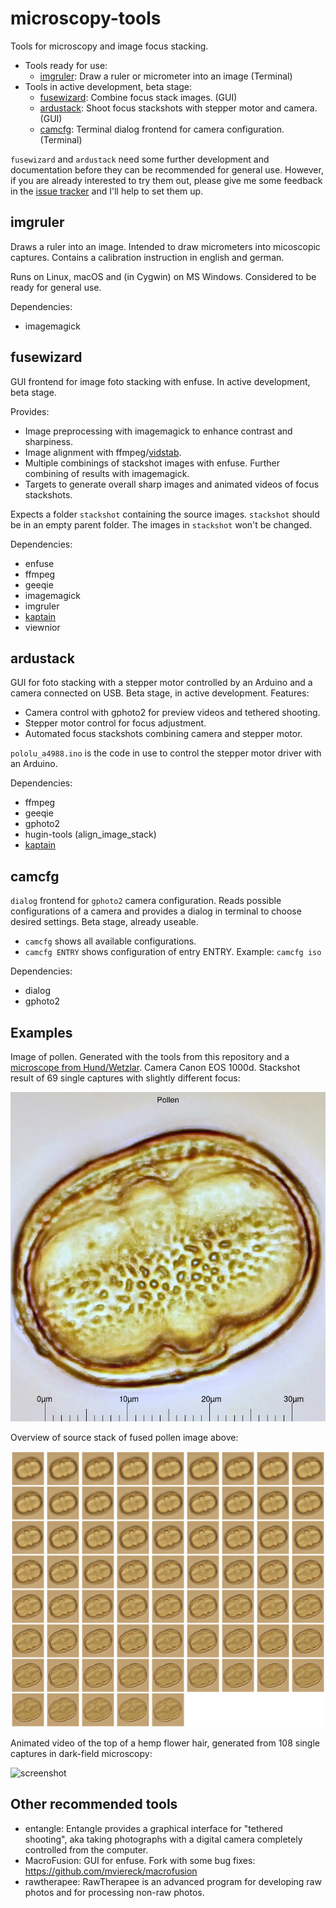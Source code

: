 # microscopy-tools

Tools for microscopy and image focus stacking.

 - Tools ready for use:
   - [imgruler](#imgruler): Draw a ruler or micrometer into an image (Terminal)
 - Tools in active development, beta stage:
   - [fusewizard](#fusewizard): Combine focus stack images. (GUI)
   - [ardustack](#ardustack): Shoot focus stackshots with stepper motor and camera. (GUI)
   - [camcfg](#camcfg): Terminal dialog frontend for camera configuration. (Terminal)
   
`fusewizard` and `ardustack` need some further development and documentation before they can be recommended for general use.
However, if you are already interested to try them out, please give me some feedback in the [issue tracker](https://github.com/mviereck/microscopy-tools/issues) and I'll help to set them up.


## imgruler

Draws a ruler into an image.
Intended to draw micrometers into micoscopic captures.
Contains a calibration instruction in english and german.

Runs on Linux, macOS and (in Cygwin) on MS Windows.
Considered to be ready for general use.

Dependencies:
 - imagemagick

## fusewizard

GUI frontend for image foto stacking with enfuse. In active development, beta stage.

Provides:
 - Image preprocessing with imagemagick to enhance contrast and sharpiness. 
 - Image alignment with ffmpeg/[vidstab](https://github.com/georgmartius/vid.stab).
 - Multiple combinings of stackshot images with enfuse. Further combining of results with imagemagick.
 - Targets to generate overall sharp images and animated videos of focus stackshots.
 
Expects a folder `stackshot` containing the source images. `stackshot` should be in an empty parent folder. The images in `stackshot` won't be changed.

Dependencies:
 - enfuse
 - ffmpeg
 - geeqie
 - imagemagick
 - imgruler
 - [kaptain](https://github.com/mviereck/kaptain)
 - viewnior
 
## ardustack
GUI for foto stacking with a stepper motor controlled by an Arduino and a camera connected on USB. Beta stage, in active development.
Features:
 - Camera control with gphoto2 for preview videos and tethered shooting.
 - Stepper motor control for focus adjustment.
 - Automated focus stackshots combining camera and stepper motor.
 
`pololu_a4988.ino` is the code in use to control the stepper motor driver with an Arduino.

Dependencies:
 - ffmpeg
 - geeqie
 - gphoto2
 - hugin-tools (align_image_stack)
 - [kaptain](https://github.com/mviereck/kaptain)
 
## camcfg
`dialog` frontend for `gphoto2` camera configuration. Reads possible configurations of a camera and provides a dialog in terminal to choose desired settings. Beta stage, already useable.
 - `camcfg` shows all available configurations.
 - `camcfg ENTRY` shows configuration of entry ENTRY. Example: `camcfg iso`
 
Dependencies:
 - dialog
 - gphoto2

## Examples

Image of pollen. Generated with the tools from this repository and a [microscope from Hund/Wetzlar](https://www.hund.de/en/). Camera Canon EOS 1000d. Stackshot result of 69 single captures with slightly different focus:

![screenshot](example.jpg)

Overview of source stack of fused pollen image above:

![screenshot](sourcetable.jpg)

Animated video of the top of a hemp flower hair, generated from 108 single captures in dark-field microscopy:

![screenshot](animate.gif)

## Other recommended tools
 - entangle: Entangle provides a graphical interface for "tethered shooting", aka
taking photographs with a digital camera completely controlled from the
computer.
 - MacroFusion: GUI for enfuse. Fork with some bug fixes: https://github.com/mviereck/macrofusion
 - rawtherapee: RawTherapee is an advanced program for developing raw photos and for processing
non-raw photos. 

